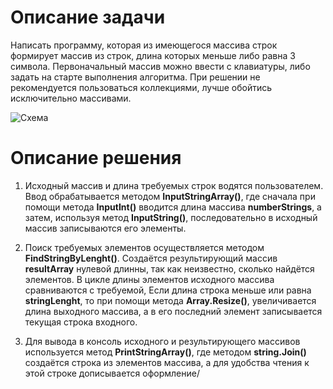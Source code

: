 # Описание задачи
Написать программу, которая из имеющегося массива строк формирует массив из строк, длина которых меньше либо равна 3 символа. Первоначальный массив можно ввести с клавиатуры, либо задать на старте выполнения алгоритма. При решении не рекомендуется пользоваться коллекциями, лучше обойтись исключительно массивами.

![Схема](c:/Users/Vovan/OneDrive/%D0%A0%D0%B0%D0%B1%D0%BE%D1%87%D0%B8%D0%B9%20%D1%81%D1%82%D0%BE%D0%BB/diagram.png)
# Описание решения
1. Исходный массив и длина требуемых строк водятся пользователем. Ввод обрабатывается методом **InputStringArray()**, где сначала при помощи метода **InputInt()** вводится длина массива **numberStrings**, а затем, используя метод **InputString()**, последовательно в исходный массив записываются его элементы.

2. Поиск требуемых элементов осуществляется методом **FindStringByLenght()**. Создаётся результирующий массив **resultArray** нулевой длинны, так как неизвестно, сколько найдётся элементов. В цикле длины элементов исходного массива сравниваются с требуемой, Если длина строка меньше или равна **stringLenght**, то при помощи метода **Array.Resize()**, увеличивается длина выходного массива, а в его последний элемент записывается текущая строка входного.

3. Для вывода в консоль исходного и результирующего массивов используется метод **PrintStringArray()**, где методом **string.Join()** создаётся строка из элементов массива, а для удобства чтения к этой строке дописывается оформление/